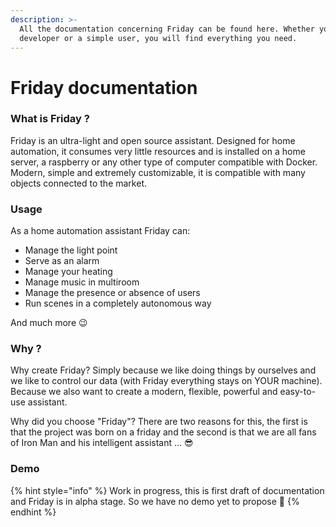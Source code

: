 ```yaml
---
description: >-
  All the documentation concerning Friday can be found here. Whether you are a
  developer or a simple user, you will find everything you need.
---
```


# Friday documentation

### What is Friday ? 

Friday is an ultra-light and open source assistant. Designed for home automation, it consumes very little resources and is installed on a home server, a raspberry or any other type of computer compatible with Docker. Modern, simple and extremely customizable, it is compatible with many objects connected to the market.

### Usage

As a home automation assistant Friday can:

* Manage the light point
* Serve as an alarm
* Manage your heating
* Manage music in multiroom
* Manage the presence or absence of users
* Run scenes in a completely autonomous way

And much more 😉

### Why ?

Why create Friday? Simply because we like doing things by ourselves and we like to control our data \(with Friday everything stays on YOUR machine\). Because we also want to create a modern, flexible, powerful and easy-to-use assistant.

Why did you choose "Friday"? There are two reasons for this, the first is that the project was born on a friday and the second is that we are all fans of Iron Man and his intelligent assistant ... 😎

### Demo

{% hint style="info" %}
Work in progress, this is first draft of documentation and Friday is in alpha stage. So we have no demo yet to propose 🙂
{% endhint %}

